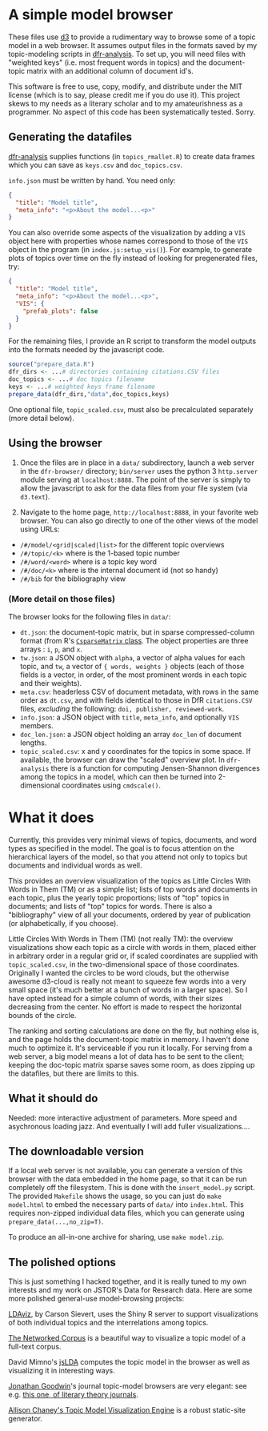 # A simple model browser

These files use [d3](http://d3js.org) to provide a rudimentary way to browse some of a topic model in a web browser. It assumes output files in the formats saved by my topic-modeling scripts in [dfr-analysis](http://github.com/agoldst/dfr-analysis). To set up, you will need files with "weighted keys" (i.e. most frequent words in topics) and the document-topic matrix with an additional column of document id's.

This software is free to use, copy, modify, and distribute under the MIT license (which is to say, please credit me if you do use it). This project skews to my needs as a literary scholar and to my amateurishness as a programmer. No aspect of this code has been systematically tested. Sorry.

## Generating the datafiles

[dfr-analysis](http://github.com/agoldst/dfr-analysis) supplies functions (in `topics_rmallet.R`) to create data frames which you can save as `keys.csv` and `doc_topics.csv`.

`info.json` must be written by hand. You need only:

```json
{
  "title": "Model title",
  "meta_info": "<p>About the model...<p>"
}
```

You can also override some aspects of the visualization by adding a `VIS` object here with properties whose names correspond to those of the `VIS` object in the program (in `index.js:setup_vis()`). For example, to generate plots of topics over time on the fly instead of looking for pregenerated files, try:

```json
{
  "title": "Model title",
  "meta_info": "<p>About the model...<p>",
  "VIS": {
    "prefab_plots": false
  }
}
```

For the remaining files, I provide an R script to transform the model outputs into the formats needed by the javascript code.

```r
source("prepare_data.R")
dfr_dirs <- ...# directories containing citations.CSV files
doc_topics <- ...# doc topics filename
keys <- ...# weighted keys frame filename
prepare_data(dfr_dirs,"data",doc_topics,keys)
```

One optional file, `topic_scaled.csv`, must also be precalculated separately (more detail below).

## Using the browser

1. Once the files are in place in a `data/` subdirectory, launch a web server in the `dfr-browser/` directory; `bin/server` uses the python 3 `http.server` module serving at `localhost:8888`. The point of the server is simply to allow the javascript to ask for the data files from your file system (via `d3.text`).

2. Navigate to the home page, `http://localhost:8888`, in your favorite web browser. You can also go directly to one of the other views of the model using URLs:

- `/#/model/<grid|scaled|list>` for the different topic overviews
- `/#/topic/<k>` where *<k>* is the 1-based topic number
- `/#/word/<word>` where *<word>* is a topic key word
- `/#/doc/<k>` where *<k>* is the internal document id (not so handy)
- `/#/bib` for the bibliography view

### (More detail on those files)

The browser looks for the following files in `data/`:

- `dt.json`: the document-topic matrix, but in sparse compressed-column format (from R's [`CsparseMatrix` class](http://stat.ethz.ch/R-manual/R-devel/library/Matrix/html/CsparseMatrix-class.html). The object properties are three arrays : `i`, `p`, and `x`.
- `tw.json`: a JSON object with `alpha`, a vector of alpha values for each topic, and `tw`, a vector of `{ words, weights }` objects (each of those fields is a vector, in order, of the most prominent words in each topic and their weights).
- `meta.csv`: headerless CSV of document metadata, with rows in the same order as `dt.csv`, and with fields identical to those in DfR `citations.CSV` files, *excluding* the following: `doi, publisher, reviewed-work`.
- `info.json`: a JSON object with `title`, `meta_info`, and optionally `VIS` members.
- `doc_len.json`: a JSON object holding an array `doc_len` of document lengths.
- `topic_scaled.csv`: x and y coordinates for the topics in some space. If available, the browser can draw the "scaled" overview plot. In `dfr-analysis` there is a function for computing Jensen-Shannon divergences among the topics in a model, which can then be turned into 2-dimensional coordinates using `cmdscale()`. 



# What it does

Currently, this provides very minimal views of topics, documents, and word types as specified in the model. The goal is to focus attention on the hierarchical layers of the model, so that you attend not only to topics but documents and individual words as well.

This provides an overview visualization of the topics as Little Circles With Words in Them (TM) or as a simple list; lists of top words and documents in each topic, plus the yearly topic proportions; lists of "top" topics in documents; and lists of "top" topics for words. There is also a "bibliography" view of all your documents, ordered by year of publication (or alphabetically, if you choose).

Little Circles With Words in Them (TM) (not really TM): the overview visualizations show each topic as a circle with words in them, placed either in arbitrary order in a regular grid or, if scaled coordinates are supplied with `topic_scaled.csv`, in the two-dimensional space of those coordinates. Originally I wanted the circles to be word clouds, but the otherwise awesome d3-cloud is really not meant to squeeze few words into a very small space (it's much better at a bunch of words in a larger space). So I have opted instead for a simple column of words, with their sizes decreasing from the center. No effort is made to respect the horizontal bounds of the circle.

The ranking and sorting calculations are done on the fly, but nothing else is, and the page holds the document-topic matrix in memory. I haven't done much to optimize it. It's serviceable if you run it locally. For serving from a web server, a big model means a lot of data has to be sent to the client; keeping the doc-topic matrix sparse saves some room, as does zipping up the datafiles, but there are limits to this.

## What it should do

Needed: more interactive adjustment of parameters. More speed and asychronous loading jazz. And eventually I will add fuller visualizations....

## The downloadable version

If a local web server is not available, you can generate a version of this browser with the data embedded in the home page, so that it can be run completely off the filesystem. This is done with the `insert_model.py` script. The provided `Makefile` shows the usage, so you can just do `make model.html` to embed the necessary parts of `data/` into `index.html`. This requires non-zipped individual data files, which you can generate using `prepare_data(...,no_zip=T)`.

To produce an all-in-one archive for sharing, use `make model.zip`.


## The polished options

This is just something I hacked together, and it is really tuned to my own interests and my work on JSTOR's Data for Research data. Here are some more polished general-use model-browsing projects:

[LDAviz](http://glimmer.rstudio.com/cpsievert/LDAviz/), by Carson Sievert, uses the Shiny R server to support visualizations of both individual topics and the interrelations among topics.

[The Networked Corpus](http://www.networkedcorpus.com/) is a beautiful way to visualize a topic model of a full-text corpus. 

David Mimno's [jsLDA](https://github.com/mimno/jsLDA) computes the topic model in the browser as well as visualizing it in interesting ways.

[Jonathan Goodwin](http://www.jgoodwin.net/)'s journal topic-model browsers are very elegant: see e.g. [this one, of literary theory journals](http://jgoodwin.net/theory-browser/).

[Allison Chaney's Topic Model Visualization Engine](http://code.google.com/p/tmve/) is a robust static-site generator.
